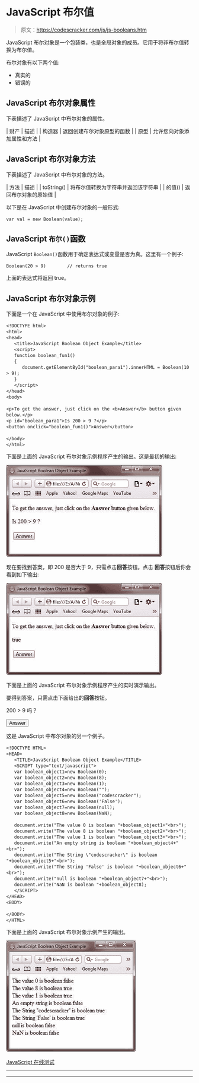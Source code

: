 # JavaScript 布尔值

> 原文：<https://codescracker.com/js/js-booleans.htm>

JavaScript 布尔对象是一个包装类，也是全局对象的成员。它用于将非布尔值转换为布尔值。

布尔对象有以下两个值:

*   真实的
*   错误的

## JavaScript 布尔对象属性

下表描述了 JavaScript 中布尔对象的属性。

| 财产 | 描述 |
| 构造器 | 返回创建布尔对象原型的函数 |
| 原型 | 允许您向对象添加属性和方法 |

## JavaScript 布尔对象方法

下表描述了 JavaScript 中布尔对象的方法。

| 方法 | 描述 |
| toString() | 将布尔值转换为字符串并返回该字符串 |
| 的值() | 返回布尔对象的原始值 |

以下是在 JavaScript 中创建布尔对象的一般形式:

```
var val = new Boolean(value);
```

## JavaScript `布尔()`函数

JavaScript `Boolean()`函数用于确定表达式或变量是否为真。这里有一个例子:

```
Boolean(20 > 9)        // returns true
```

上面的表达式将返回 true。

## JavaScript 布尔对象示例

下面是一个在 JavaScript 中使用布尔对象的例子:

```
<!DOCTYPE html>
<html>
<head>
   <title>JavaScript Boolean Object Example</title>
   <script>
   function boolean_fun1()
   {
      document.getElementById("boolean_para1").innerHTML = Boolean(10 > 9);
   }
   </script>
</head>
<body>

<p>To get the answer, just click on the <b>Answer</b> button given below.</p>
<p id="boolean_para1">Is 200 > 9 ?</p>
<button onclick="boolean_fun1()">Answer</button>

</body>
</html>
```

下面是上面的 JavaScript 布尔对象示例程序产生的输出。这是最初的输出:

![javascript boolean object](img/4c7505c82ed18acc2f5e703da8e13252.png)

现在要找到答案，即 200 是否大于 9，只需点击**回答**按钮。点击 **回答**按钮后你会看到如下输出:

![javascript boolean object example](img/d96718ae190c80290c6255d02c1658de.png)

下面是上面的 JavaScript 布尔对象示例程序产生的实时演示输出。

要得到答案，只需点击下面给出的**回答**按钮。

200 > 9 吗？

<button onclick="boolean_fun1()">Answer</button>

这是 JavaScript 中布尔对象的另一个例子。

```
<!DOCTYPE HTML>
<HEAD>
   <TITLE>JavaScript Boolean Object Example</TITLE>
   <SCRIPT type="text/javascript">
   var boolean_object1=new Boolean(0);
   var boolean_object2=new Boolean(8);
   var boolean_object3=new Boolean(1);
   var boolean_object4=new Boolean("");
   var boolean_object5=new Boolean("codescracker");
   var boolean_object6=new Boolean('False');
   var boolean_object7=new Boolean(null);
   var boolean_object8=new Boolean(NaN);

   document.write("The value 0 is boolean "+boolean_object1+"<br>");
   document.write("The value 8 is boolean "+boolean_object2+"<br>");
   document.write("The value 1 is boolean "+boolean_object3+"<br>");
   document.write("An empty string is boolean "+boolean_object4+"<br>");
   document.write("The String \"codescracker\" is boolean "+boolean_object5+"<br>");
   document.write("The String 'False' is boolean "+boolean_object6+"<br>");
   document.write("null is boolean "+boolean_object7+"<br>");
   document.write("NaN is boolean "+boolean_object8);
   </SCRIPT>
</HEAD>
<BODY>

</BODY>
</HTML>
```

下面是上面的 JavaScript 布尔对象示例产生的输出。

![javascript boolean](img/d4f73234834a5f22d39465d6ae0b448e.png)

[JavaScript 在线测试](/exam/showtest.php?subid=6)

* * *

* * *